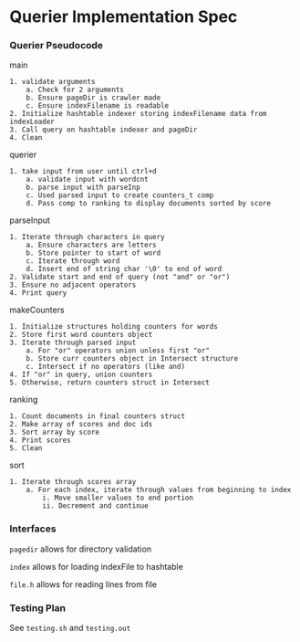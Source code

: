 # Querier Implementation Spec

### Querier Pseudocode
main
````
1. validate arguments
    a. Check for 2 arguments
    b. Ensure pageDir is crawler made
    c. Ensure indexFilename is readable
2. Initialize hashtable indexer storing indexFilename data from indexLoader
3. Call query on hashtable indexer and pageDir
4. Clean
````

querier
````
1. take input from user until ctrl+d
    a. validate input with wordcnt
    b. parse input with parseInp
    c. Used parsed input to create counters_t comp
    d. Pass comp to ranking to display documents sorted by score
````

parseInput
````
1. Iterate through characters in query
    a. Ensure characters are letters
    b. Store pointer to start of word
    c. Iterate through word
    d. Insert end of string char '\0' to end of word
2. Validate start and end of query (not "and" or "or")
3. Ensure no adjacent operators
4. Print query
````

makeCounters
````
1. Initialize structures holding counters for words
2. Store first word counters object
3. Iterate through parsed input
    a. For "or" operators union unless first "or"
    b. Store curr counters object in Intersect structure
    c. Intersect if no operators (like and)
4. If "or" in query, union counters
5. Otherwise, return counters struct in Intersect
````

ranking
````
1. Count documents in final counters struct
2. Make array of scores and doc ids
3. Sort array by score
4. Print scores
5. Clean 
````

sort
````
1. Iterate through scores array
    a. For each index, iterate through values from beginning to index
        i. Move smaller values to end portion
        ii. Decrement and continue
````


### Interfaces
`pagedir` allows for directory validation

`index` allows for loading indexFile to hashtable

`file.h` allows for reading lines from file

### Testing Plan
See `testing.sh` and `testing.out`
